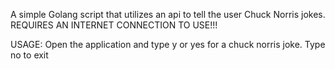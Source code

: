 A simple Golang script that utilizes an api to tell the user Chuck Norris jokes.
REQUIRES AN INTERNET CONNECTION TO USE!!!


USAGE:
Open the application and type y or yes for a chuck norris joke. Type no to exit

